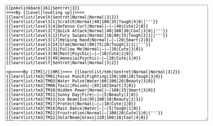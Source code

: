 </p><textarea readonly="" accesskey="," id="wpTextbox1" cols="80" rows="25" style="" class="mw-editfont-monospace" lang="en" dir="ltr" name="wpTextbox1">{{pokelinkback|161|Sentret|3}}
====By [[Level|leveling up]]====
{{learnlist/levelh|Sentret|Normal|Normal|3|2}}
{{learnlist/level3|1|Scratch|Normal|40|100|35|Tough|4|0||'''}}
{{learnlist/level3|4|Defense Curl|Normal|—|—|40|Cute|2|0}}
{{learnlist/level3|7|Quick Attack|Normal|40|100|30|Cool|3|0||'''}}
{{learnlist/level3|12|Fury Swipes|Normal|18|80|15|Tough|2|1||'''}}
{{learnlist/level3|17|Helping Hand|Normal|—|—|20|Smart|2|0}}
{{learnlist/level3|24|Slam|Normal|80|75|20|Tough|2|1||'''}}
{{learnlist/level3|31|Follow Me|Normal|—|—|20|Cute|3|0}}
{{learnlist/level3|40|Rest|Psychic|—|—|10|Cute|2|0}}
{{learnlist/level3|49|Amnesia|Psychic|—|—|20|Cute|1|0}}
{{learnlist/levelf|Sentret|Normal|Normal|3|2}}

====By [[TM]]/[[HM]]====
{{learnlist/tmh|Sentret|Normal|Normal|3|2}}
{{learnlist/tm3|TM01|Focus Punch|Fighting|150|100|20|Tough|3|0}}
{{learnlist/tm3|TM03|Water Pulse|Water|60|100|20|Beauty|3|0}}
{{learnlist/tm3|TM06|Toxic|Poison|—|85|10|Smart|3|0}}
{{learnlist/tm3|TM10|Hidden Power|Normal|—|100|15|Smart|3|0}}
{{learnlist/tm3|TM11|Sunny Day|Fire|—|—|5|Beauty|1|0}}
{{learnlist/tm3|TM13|Ice Beam|Ice|95|100|10|Beauty|2|1}}
{{learnlist/tm3|TM17|Protect|Normal|—|—|10|Cute|1|0}}
{{learnlist/tm3|TM18|Rain Dance|Water|—|—|5|Tough|1|0}}
{{learnlist/tm3|TM21|Frustration|Normal|—|100|20|Cute|1|0||'''}}
{{learnlist/tm3|TM22|SolarBeam|Grass|120|100|10|Cool|4|0}}
{{learnlist/tm3|TM23|Iron Tail|Steel|100|75|15|Cool|1|4}}
{{learnlist/tm3|TM24|Thunderbolt|Electric|95|100|15|Cool|4|0}}
{{learnlist/tm3|TM27|Return|Normal|—|100|20|Cute|1|0||'''}}
{{learnlist/tm3|TM28|Dig|Ground|60|100|10|Smart|1|0}}
{{learnlist/tm3|TM30|Shadow Ball|Ghost|80|100|15|Smart|3|0}}
{{learnlist/tm3|TM31|Brick Break|Fighting|75|100|15|Cool|1|4}}
{{learnlist/tm3|TM32|Double Team|Normal|—|—|15|Cool|2|0}}
{{learnlist/tm3|TM34|Shock Wave|Electric|60|—|20|Cool|2|0}}
{{learnlist/tm3|TM35|Flamethrower|Fire|95|100|15|Beauty|4|0}}
{{learnlist/tm3|TM42|Facade|Normal|70|100|20|Cute|2|0||'''}}
{{learnlist/tm3|TM43|Secret Power|Normal|70|100|20|Smart|1|0||'''}}
{{learnlist/tm3|TM44|Rest|Psychic|—|—|10|Cute|2|0}}
{{learnlist/tm3|TM45|Attract|Normal|—|100|15|Cute|2|0}}
{{learnlist/tm3|TM46|Thief|Dark|40|100|10|Tough|1|0}}
{{learnlist/tm3|HM01|Cut|Normal|50|95|30|Cool|2|1||'''}}
{{learnlist/tm3|HM03|Surf|Water|95|100|15|Beauty|3|0}}
{{learnlist/tmf|Sentret|Normal|Normal|3|2}}

====By {{pkmn|breeding}}====
{{learnlist/breedh|Sentret|Normal|Normal|3|2}}
{{learnlist/breed3|{{MSP/3|300|Skitty}}|Assist|Normal|—|—|20|Cute|1|0}}
{{learnlist/breed3|{{MSP/3|231|Phanpy}}{{MSP/3|300|Skitty}}{{MSP/3|322|Numel}}{{MSP/3|327|Spinda}}|Double-Edge|Normal|120|100|15|Tough|6|0||'''}}
{{learnlist/breed3|{{MSP/3|019|Rattata}}{{MSP/3|020|Raticate}}{{MSP/3|032|Nidoran♂}}{{MSP/3|033|Nidorino}}{{MSP/3|034|Nidoking}}{{MSP/3|056|Mankey}}&lt;br>{{MSP/3|057|Primeape}}{{MSP/3|255|Torchic}}{{MSP/3|256|Combusken}}{{MSP/3|257|Blaziken}}{{MSP/3|288|Vigoroth}}{{MSP/3|322|Numel}}&lt;br>{{MSP/3|323|Camerupt}}|Focus Energy|Normal|—|—|30|Cool|1|3}}
{{learnlist/breed3|{{MSP/3|019|Rattata}}{{MSP/3|020|Raticate}}{{MSP/3|128|Tauros}}{{MSP/3|197|Umbreon}}{{MSP/3|206|Dunsparce}}{{MSP/3|335|Zangoose}}|Pursuit|Dark|40|100|20|Smart|2|1}}
{{learnlist/breed3|{{MSP/3|288|Vigoroth}}|Reversal|Fighting|—|100|15|Cool|2|0}}
{{learnlist/breed3|{{MSP/3|027|Sandshrew}}{{MSP/3|028|Sandslash}}{{MSP/3|050|Diglett}}{{MSP/3|051|Dugtrio}}{{MSP/3|052|Meowth}}{{MSP/3|053|Persian}}&lt;br>{{MSP/3|083|Farfetch'd}}{{MSP/3|215|Sneasel}}{{MSP/3|216|Teddiursa}}{{MSP/3|217|Ursaring}}{{MSP/3|255|Torchic}}{{MSP/3|256|Combusken}}&lt;br>{{MSP/3|257|Blaziken}}{{MSP/3|264|Linoone}}{{MSP/3|288|Vigoroth}}{{MSP/3|335|Zangoose}}{{MSP/3|352|Kecleon}}{{MSP/3|359|Absol}}|Slash|Normal|70|100|20|Cool|3|0||'''}}
{{learnlist/breed3|{{MSP/3|352|Kecleon}}|Substitute|Normal|—|—|10|Smart|2|0}}
{{learnlist/breed3|{{MSP/3|327|Spinda}}|Trick|Psychic|—|100|10|Smart|2|0|*}}
{{learnlist/breedf|Sentret|Normal|Normal|3|2}}

====By [[Move Tutor|tutoring]]====
{{learnlist/tutorh|Sentret|Normal|Normal|3|2}}
{{learnlist/tutor3|Body Slam|Normal|85|100|15|Tough|1|4||'''|yes|yes|yes}}
{{learnlist/tutor3|Defense Curl|Normal|—|—|40|Cute|2|0|||no|yes|no}}
{{learnlist/tutor3|Double-Edge|Normal|120|100|15|Tough|6|0||'''|yes|yes|yes}}
{{learnlist/tutor3|DynamicPunch|Fighting|100|50|5|Cool|2|1|||no|yes|no}}
{{learnlist/tutor3|Endure|Normal|—|—|10|Tough|2|0|||no|yes|no}}
{{learnlist/tutor3|Fire Punch|Fire|75|100|15|Beauty|4|0|||no|yes|no}}
{{learnlist/tutor3|Fury Cutter|Bug|10|95|20|Cool|3|0|||no|yes|no}}
{{learnlist/tutor3|Ice Punch|Ice|75|100|15|Beauty|4|0|||no|yes|no}}
{{learnlist/tutor3|Mimic|Normal|—|—|10|Cute|1|0|||yes|yes|yes}}
{{learnlist/tutor3|Mud-Slap|Ground|20|100|10|Cute|2|1|||no|yes|no}}
{{learnlist/tutor3|Rollout|Rock|30|90|20|Tough|3|0|||no|yes|no}}
{{learnlist/tutor3|Sleep Talk|Normal|—|—|10|Cute|3|0|||no|yes|no}}
{{learnlist/tutor3|Snore|Normal|40|100|15|Cute|4|0||'''|no|yes|no}}
{{learnlist/tutor3|Substitute|Normal|—|—|10|Smart|2|0|||yes|yes|yes}}
{{learnlist/tutor3|Swagger|Normal|—|90|15|Cute|2|0|||no|yes|yes}}
{{learnlist/tutor3|Swift|Normal|60|—|20|Cool|2|0||'''|no|yes|no}}
{{learnlist/tutor3|ThunderPunch|Electric|75|100|15|Cool|4|0|||no|yes|no}}
{{learnlist/tutorf|Sentret|Normal|Normal|3|2}}

[[it:Sentret/Mosse apprese in terza generazione]]
[[zh:尾立/第三世代招式表]]
